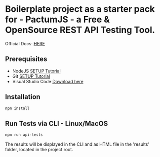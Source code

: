 # Boilerplate project as a starter pack for - PactumJS - a Free & OpenSource REST API Testing Tool.

Official Docs: [HERE](https://pactumjs.github.io/introduction/welcome.html)

## Prerequisites
- NodeJS [SETUP Tutorial](https://youtu.be/j8HZpFjPPVU)
- Git [SETUP Tutorial](https://www.youtube.com/watch?v=0XJMg1ZMSEo)
- Visual Studio Code [Download here](https://code.visualstudio.com/download)

## Installation
```sh
npm install
```

## Run Tests via CLI - Linux/MacOS
```sh
npm run api-tests
```

The results will be displayed in the CLI and as HTML file in the 'results' folder, located in the project root.